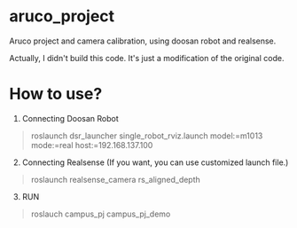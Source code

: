 # aruco_project
Aruco project and camera calibration, using doosan robot and realsense.

Actually, I didn't build this code. It's just a modification of the original code.



# How to use?

1. Connecting Doosan Robot
> roslaunch dsr_launcher single_robot_rviz.launch model:=m1013 mode:=real host:=192.168.137.100
2. Connecting Realsense (If you want, you can use customized launch file.)
> roslaunch realsense_camera rs_aligned_depth
3. RUN
> roslauch campus_pj campus_pj_demo

